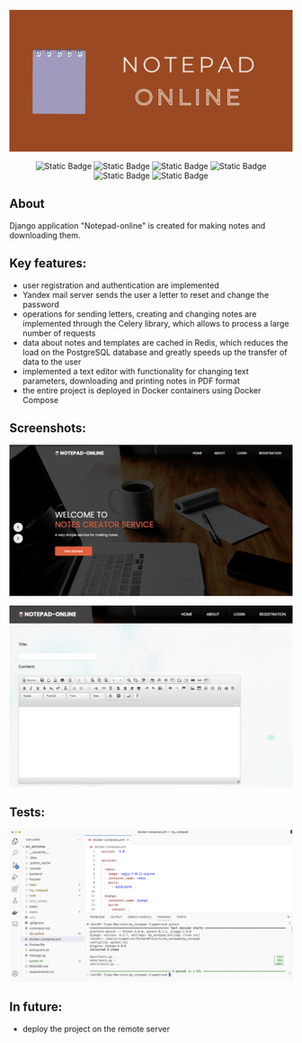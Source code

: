 <p align="center">
  <img src="static/images/doc-logo.png"/>
</p>

<p align="center">
  <img alt="Static Badge" src="https://img.shields.io/badge/Python-3.9-blue">
  <img alt="Static Badge" src="https://img.shields.io/badge/Django-4.2-purple">
  <img alt="Static Badge" src="https://img.shields.io/badge/PostgreSQL-15.4-green">
  <img alt="Static Badge" src="https://img.shields.io/badge/ckeditor-pink">
  <img alt="Static Badge" src="https://img.shields.io/badge/redis-red">
  <img alt="Static Badge" src="https://img.shields.io/badge/celery-DAAB29">
</p>

## About

Django application "Notepad-online" is created for making notes and downloading them.

## Key features:

- user registration and authentication are implemented 
- Yandex mail server sends the user a letter to reset and change the password
- operations for sending letters, creating and changing notes are implemented through the Celery library, which allows to process a large number of requests
- data about notes and templates are cached in Redis, which reduces the load on the PostgreSQL database and greatly speeds up the transfer of data to the user
- implemented a text editor with functionality for changing text parameters, downloading and printing notes in PDF format
- the entire project is deployed in Docker containers using Docker Compose

## Screenshots:
<p align="center">
  <img src="note/static/images/scr1.png"/>
</p>
<p align="center">
  <img src="note/static/images/scr2.png"/>
</p>

## Tests:
<p align="center">
  <img src="static/images/notepad_tests.png"/>
</p>

## In future:

- deploy the project on the remote server
